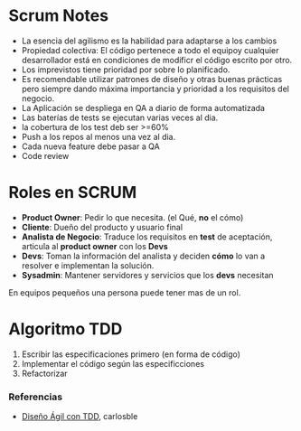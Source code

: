 # Scrum Notes

- La esencia del agilismo es la habilidad para adaptarse a los cambios
- Propiedad colectiva: El código pertenece a todo el equipoy cualquier desarrollador está en condiciones de modificr el código escrito por otro.
- Los imprevistos tiene prioridad por sobre lo planificado.
- Es recomendable utilizar patrones de diseño y otras buenas prácticas pero siempre dando máxima importancia y prioridad a los requisitos del negocio.
- La Aplicación se despliega en QA a diario de forma automatizada
- Las baterías de tests se ejecutan varias veces al dia.
- la cobertura de los test deb ser >=60%
- Push a los repos al menos una vez al dia.
- Cada nueva feature debe pasar a QA
- Code review

# Roles en SCRUM
- **Product Owner**: Pedir lo que necesita. (el Qué, **no** el cómo)
- **Cliente**: Dueño del producto y usuario final
- **Analista de Negocio**: Traduce los requisitos en **test** de aceptación, articula al **product owner** con los **Devs**
- **Devs**: Toman la información del analista y deciden **cómo** lo van a resolver e implementan la solución.
- **Sysadmin**: Mantener servidores y servicios que los **devs** necesitan

En equipos pequeños una persona puede tener mas de un rol.

# Algoritmo TDD
1. Escribir las especificaciones primero (en forma de código)
2. Implementar el código según las especificciones
3. Refactorizar

### Referencias
- [Diseño Ágil con TDD](http://www.carlosble.com/downloads/disenoAgilConTdd_ebook.pdf), carlosble
